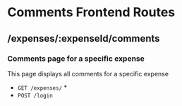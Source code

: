 # Comments Frontend Routes

## /expenses/:expenseId/comments

### Comments page for a specific expense

This page displays all comments for a specific expense

* `GET /expenses/`
    * 
* `POST /login`
